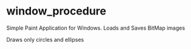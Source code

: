 # window_procedure

Simple Paint Application for Windows.
Loads and Saves BitMap images

Draws only circles and ellipses
